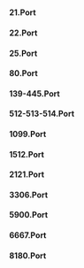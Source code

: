 <h5  Portlar ve Zafiyetleri [TR] </h5>

<h4>21.Port</h4>
<h4>22.Port</h4>
<h4>25.Port</h4>
<h4>80.Port</h4>
<h4>139-445.Port</h4>
<h4>512-513-514.Port</h4>
<h4>1099.Port</h4>
<h4>1512.Port</h4>
<h4>2121.Port</h4>
<h4>3306.Port</h4>
<h4>5900.Port</h4>
<h4>6667.Port</h4>
<h4>8180.Port</h4>
